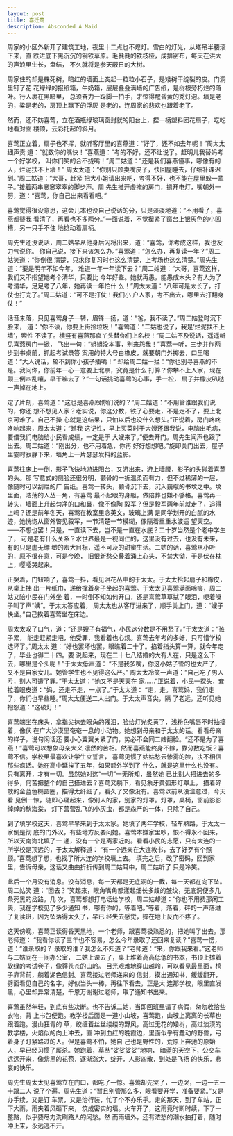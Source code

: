 ```yaml
---
layout: post
title: 喜迁莺
description: Absconded A Maid
---
```


周家的小区外新开了建筑工地，夜里十二点也不熄灯。雪白的灯光，从塔吊半腰滚下来，直
跌进底下黑沉沉的钢铁草原。毛毵毵的铁枝桠，成排密布，每天在洪大的声浪里生长，盘结，
不久就将是参天蔽日的大树。

周家住的却是株死树，暗红的墙面上突起一粒粒小石子，是矮树干绽裂的皮。门洞里钉了花
花绿绿的报纸箱，牛奶箱，层层叠叠满墙的广告纸，是树根旁朽烂的落叶。行人裹在黑暗里，
总须奋力一跺脚一拍手，才惊得醒昏黄的秃灯泡。墙是老的，梁是老的，房顶上飘下的浮灰
是老的，连周家的悲欢也跟着老了。

然而，还不妨喜莺，立在酒瓶绿玻璃窗封就的阳台上，捏一柄塑料团花扇子，吃吃地看对面
楼顶，云彩托起的斜月。

喜莺正立着，扇子也不挥，就听客厅里的喜燕道：“好了，还不如去年呢！”周太太细声责
道：“就数你的嘴快！”喜燕道：“考的不好，还不让说了。赶明儿我替妈考一个好学校，
叫你们笑的合不拢嘴！”周二姑道：“还是我们喜燕懂事，哪像有的人，烂泥扶不上墙！”
周太太道：“你别只顾卖嘴皮子，快回屋睡去，仔细补课迟到。”周二姑道：“大哥，赶紧
把大小姐请出来吧，考得不好，也不能在屋里躲一辈子。”接着两串窸窸窣窣的脚步声。周
先生推开虚掩的房门，摁开电灯，嘴朝外一努，道：“喜莺，你自己出来看看吧。”

喜莺觉得很没意思，这会儿本也没自己说话的分，只是淡淡地道：“不用看了，喜燕都替我
看清了，再看也不多两分。”一面说着，不觉攥紧了窗台上银灰色的小凹槽，另一只手不住
地捻动着扇柄。

周先生还没说话，周二姑早从他身后闪将出来，道：“喜莺，你考成这样，我也没力气说你。
你自己说，接下来该怎么办。”喜莺道：“怎么办，再复读一年？”周二姑笑道：“你倒很
清楚，只求你复习时也这么清楚，上考场也这么清楚。”周先生道：“要是明年不如今年，
难道一年一年读下去？”周二姑道：“大哥，喜莺这样，我们又不指望她考个清华，只要比
今年好些。她就再愚，能愚成木头？有人为了考清华，足足考了八年，她再读一年怕什
么！”周太太道：“八年可是太长了，打仗也打完了。”周二姑道：“可不是打仗！我们小
户人家，考不出去，哪里去打翻身仗！”

话音未落，只见喜莺身子一转，眉锋一扬，道：“爸，我不读了。”周二姑登时沉下脸来，
道：“你不读，你要上街捡垃圾！”喜莺道：“二姑也说了，我是‘烂泥扶不上墙’，索性
不读了。横竖有喜燕那疯丫头替你们上名校！”周二姑不及说话，遥遥听见喜燕房门一掀，
飞出一句：“姐姐没本事，别来怨我！”喜莺一听，三步并作两步到书桌前，抓起考试录答
案用的特大号白橡皮，就要朝门外掷去，口里喝道：“大人说话，轮不到你小孩子插嘴！”
却给周二姑一拦：“你也别寻喜燕的不是。我问你，你前年一心一意要上北京，究竟是什么
打算？你攀不上人家，现在颠三倒四乱嚷，早干嘛去了？”一句话挑动喜莺的心事，手一松，
扇子并橡皮叭哒一声掉在地上。

定了片刻，喜莺道：“这也是喜燕跟你们说的？”周二姑道：“不用管谁跟我们说的，你还
想不想见人家？老实说，你这分数，铁了心要走，不是走不了，要上北京可难了。自己不操
心就是这结果，只怕以后也没什么想头。”正说着，房门咚咚咚响起来，周太太道：“瞧我
这记性，早上买菜时于大嫂还跟我说，电脑出毛病，要借我们电脑给小民看成绩，一定是于
大嫂来了。”便去开门。周先生闻声也跟了出去。周二姑道：“刚出分，也不用着急，你再
好好想想吧。”旋即关门出去，屋子里霎时寂静下来，墙角上一片瑟瑟发抖的蓝影。

喜莺往床上一倒，影子飞快地游进阳台，又游出来，游上墙腰，影子的头碰着喜莺的头。那
写意式的侧脸还很分明，颧骨的一折温柔而有力，但不过稀薄的一层，像随时可以刮烂的广
告纸。喜莺一转头，颧骨沉下去，沉入巍峨的书坟之中。坟里面，浩荡的人丛一角，有喜莺
最不起眼的身躯，做陪葬也嫌不够格。喜莺再一转头，墙面上升起匀净的口和鼻，像不像陶
毅军？但是毅军两年前就走了，追得上吗？还是前年冬天，喜莺在教室里念英文，玻璃上满
是同学划开的白腻的水迹，她恍惚从窗外瞥见毅军，一节清楚一节模糊，像隔着重重水波遥
望天空。——不想也罢！只是，一直读下去，岂不是一直在水底？二十岁当然是个老中学生了，
可是老有什么关系？水世界最是一视同仁的，这里没有过去，也没有未来，有的只是虚无缥
缈的宏大目标，遥不可及的甜蜜生活。二姑的话，喜莺从小听的，原不很在意，可是今晚，
旧恨新愁交叠着涌上心头，不禁大恸，于是伏在枕上，嘤嘤哭起来。

正哭着，门钮响了，喜莺一抖，看见泪花丛中的于太太。于太太拾起扇子和橡皮，从桌上抽
出一片纸巾，递给撑着身子坐起的喜莺。于太太见喜莺满面啼痕，周二姑又陪小民在门外坐
着，一时倒不知如何开口，还是喜莺草草拭了眼泪，哽着嗓子叫了声“姨”。于太太答应着，
周太太也从客厅进来了，顺手关上门，道：“嫂子快坐。”自己挨着喜莺坐在床边。

周太太叹了口气，道：“还是嫂子有福气，小民这分数是不用愁了。”于太太道：“孩子累，
能走赶紧走吧，他受罪，我看着也心烦。喜莺去年考的多好，只可惜学校选坏了。”周太太
道：“好也罢坏也罢，眼瞧着二十了。掐着指头算一算，就今年走了，毕业也得二十四。要
说起来，现在二十七八结婚的大有人在，只是这么下去，哪里是个头呢！”于太太低声道：
“不是我多嘴，你这小姑子管的也太严了，又不是自家女儿。她管学生也不见得这么严。”
周太太冷笑一声道：“自己吃了男人亏，别人可遭了罪。”于太太道：“她又不是天天在
家……”正说着，小民一探头，耷拉着眼皮道：“妈，还走不走，一点了。”于太太道：
“走，走。喜莺妈，我们走了，你们也早些睡。”周太太便送二人出门。于太太声音尖，隔
了老远，还听见她抱怨道：“这破灯！”

喜莺端坐在床头，拿指尖抹去眼角的残泪，脸给灯光炙黄了，浅粉色嘴唇不时抽搐着，像伏
在广大沙漠里奄奄一息的小动物。她想到母亲和于太太的话。看看母亲的样子，说句闲话还
要小心翼翼关紧了门，势必不会同二姑翻脸。“还不是为了喜燕！”喜莺可以想象母亲大义
凛然的苦相。然而喜燕能终身不嫁，靠分数吃饭？喜莺不信。学校里最喜欢让学生立誓言，
喜莺见惯了姑姑愁云惨雾的脸，决不相信那些疯话。她在高中延挨了五年，如果额外学到了
什么，就是这里什么也没有。只有离开，才有一切。虽然她对这“一切”一无所知，虽然她
已比别人搭进去的多得多，何苦把整个的自己搭进去？喜莺又躺下，看见象牙黄弧形灯罩上，
描着碎散的金蓝色椭圆圈，描得太纤细了，看久了又像没有。喜莺以前从没注意过，今天看
见倒一惊，随即心痛起来，像别人的家，别家的灯罩。灯罩，桌椅，窗前影影绰绰的秋海棠，
灯下营营乱飞的小灰虫，都是森严的一体，只除了自己。

到了填学校这天，喜莺早早来到于太太家。她填了两年学校，轻车熟路，于太太一家倒是彻
底的门外汉，有些地方反要问她。喜莺本嫌家里吵，恨不得永不回来，所以天南海北填了一
通，没有一个是离家近的。看看小民的志愿，只有大连的一所学校是顶远的，于太太解释道：
“有一个远亲在大连教书，去了好歹有个照顾。”喜莺想了想，也找了所大连的学校填上去。
填完之后，改了密码，回到家里，告诉母亲，这话又曲曲折折传到周二姑耳中，周二姑听了
只是冷笑。

此后一个月没有消息。没有消息，每一天都是无底洞的一截，每一天都在向下坠。周二姑笑
道：“回去？”笑起来，眼角嘴角都漾起细长多歧的皱纹，无底洞便多几条死黑的岔路。几
次，喜莺都想打电话给学校，周二姑却道：“你也不用费那闲工夫，我在学校见了多少通知
书，哪有你的，等着吧。”等着，落着，砰的一声落进了复读班，因为坠落得太久了，早已
经失去感觉，摔在地上反而不疼了。

这天傍晚，喜莺正读得昏天黑地，一个老师，跟喜莺极熟悉的，把她叫了出去。那老师道：
“我看你读了三年也不容易，怎么今年录取了还回来复读？”喜莺一愣，道：“谁录取的？
录取的谁？我怎么不知道？”老师道：“来，你跟我来看。”这老师与二姑同在一间办公室，
二姑上课去了，桌上堆着高高低低的书本，书顶上摊着软绿的考试卷子，像莽苍苍的山岭。
目光艰难地穿山越岭，可以看见最里面，椅子靠背前，躺着湖色信封。喜莺接过老师递来的
信封，摸出通知书，缓缓翻开，劈面看见自己的名字，好似当头一棒，再往下看去，正是大
连那学校，眼里直发黑，心里却异常清楚，千恩万谢谢过老师，取了通知书出来。

喜莺虽然年轻，到底有些决断。也不告诉二姑，当即回班里请了病假，匆匆收拾些衣物，背
上书包便跑。教学楼后面是一道小山坡，喜莺跑，山坡上离离的长草也跟着跑。漫山狂青的
草，绞缠着丝丝缕缕的野风，高过无花的矮树，高过淡漠的教学楼，火焰似的向上冲去，直
冲到血红的晚霞边，里面似乎有蠢动的野兽，弓着身子盯紧路过的人。但是喜莺不怕，她自
己也是野性的，荒原上奔驰的原始人，早已经习惯了厮杀。她跑着，草丛“娑娑娑娑”地响，
暗蓝的天空下，公交车远远开来，像紫黑的花苞，逐渐涨大，绽开，人影四散，到处是飞扬
的快乐，悲哀的快乐。

周先生周太太见喜莺立在门口，都吃了一惊。喜莺却先哭了，一边哭，一边一五一十跟二人
说了个遍。周先生道：“暂且别管那么多，眼看要开学，准备要紧。”又是办手续，又是订
车票，又是治行装，忙了个不亦乐乎。走的那天，到了车站，正下大雨，雨夹着风砸下来，
筑成密实的墙。火车开了，这雨竟时断时续，下了一整路，似乎要尽力洗刷路人的闲愁。然
而雨墙外，还有浓愁的潮水拍打着，随时冲上来，永远逃不开。